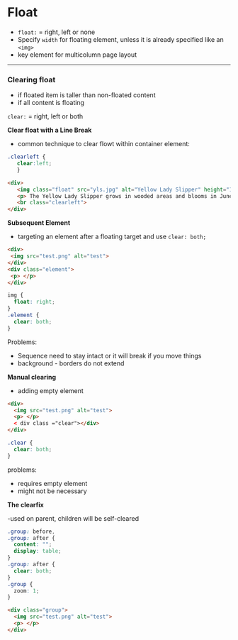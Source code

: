 
# Float

- `float:` = right, left or none
- Specify `width` for floating element, unless it is already specified like an `<img>` 
- key element for multicolumn page layout


---



### Clearing float

- if floated item is taller than non-floated content
- if all content is floating

`clear:` = right, left or both

**Clear float with a Line Break**

- common technique to clear flowt within container element:
 ```css
 .clearleft {
    clear:left;
    }
 ```
 ```html
 <div>
    <img class="float" src="yls.jpg" alt="Yellow Lady Slipper" height="100" width="100">
    <p> The Yellow Lady Slipper grows in wooded areas and blooms in June each year. The flower is a member of the orchid family. </p>
    <br class="clearleft">
 </div>
 ```

**Subsequent Element**

- targeting an element after a floating target and use `clear: both;`
```html
<div>
 <img src="test.png" alt="test">
</div>
<div class="element">
 <p> </p>
</div>
```
```css
img {
  float: right;
}
.element {
  clear: both;
}
```
Problems:
- Sequence need to stay intact or it will break if you move things
- background - borders do not extend

**Manual clearing**

- adding empty element 
```html
<div>
  <img src="test.png" alt="test">
  <p> </p>
  < div class ="clear"></div>
</div>
```
```css
.clear {
  clear: both;
}
```
problems:
- requires empty element
- might not be necessary

**The clearfix**

-used on parent, children will be self-cleared
```css
.group: before,
.group: after {
  content: "";
  display: table;
}
.group: after {
  clear: both;
}
.group {
  zoom: 1; 
}
```
```html
<div class="group">
  <img src="test.png" alt="test">
  <p> </p>
</div>
```